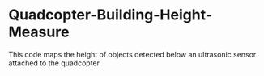 # Quadcopter-Building-Height-Measure
This code maps the height of objects detected below an ultrasonic sensor attached to the quadcopter. 
